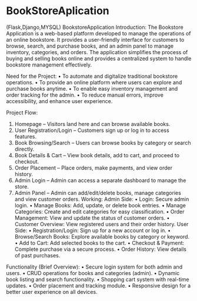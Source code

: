 # BookStoreAplication
(Flask,Django,MYSQL)
BookstoreApplication 
Introduction: 
The Bookstore Application is a web-based platform developed to manage the operations of 
an online bookstore. It provides a user-friendly interface for customers to browse, search, 
and purchase books, and an admin panel to manage inventory, categories, and orders. The 
application simplifies the process of buying and selling books online and provides a 
centralized system to handle bookstore management effectively. 
 
Need for the Project: 
• To automate and digitalize traditional bookstore operations. 
• To provide an online platform where users can explore and purchase books anytime. 
• To enable easy inventory management and order tracking for the admin. 
• To reduce manual errors, improve accessibility, and enhance user experience. 
 
Project Flow: 
1. Homepage – Visitors land here and can browse available books. 
2. User Registration/Login – Customers sign up or log in to access features. 
3. Book Browsing/Search – Users can browse books by category or search directly. 
4. Book Details & Cart – View book details, add to cart, and proceed to checkout. 
5. Order Placement – Place orders, make payments, and view order history. 
6. Admin Login – Admin can access a separate dashboard to manage the store. 
7. Admin Panel – Admin can add/edit/delete books, manage categories and view 
customer orders. 
Working: 
Admin Side: 
• Login: Secure admin login. 
• Manage Books: Add, update, or delete book entries. 
• Manage Categories: Create and edit categories for easy classification. 
• Order Management: View and update the status of customer orders. 
• Customer Overview: View registered users and their order history. 
User Side: 
• Registration/Login: Sign up for a new account or log in. 
• Browse/Search Books: Explore available books by category or keyword. 
• Add to Cart: Add selected books to the cart. 
• Checkout & Payment: Complete purchase via a secure process. 
• Order History: View details of past purchases. 
 
Functionality (Brief Overview): 
• Secure login system for both admin and users. 
• CRUD operations for books and categories (admin). 
• Dynamic book listing and search functionality. 
• Shopping cart system with real-time updates. 
• Order placement and tracking module. 
• Responsive design for a better user experience on all devices.
